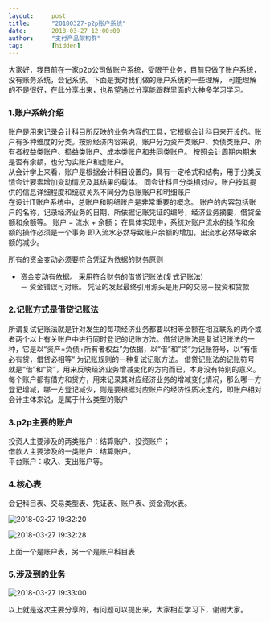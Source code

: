 ```yaml
---  
layout:     post   
title:      "20180327-p2p账户系统"  
date:       2018-03-27 12:00:00  
author:     "支付产品架构群"  
tag:		[hidden]   
--- 
```


大家好，我目前在一家p2p公司做账户系统，受限于业务，目前只做了账户系统，没有账务系统，会记系统。下面是我对我们做的账户系统的一些理解， 可能理解的不是很好，在此分享出来，也希望通过分享能跟群里面的大神多学习学习。  
   
   
### 1.账户系统介绍  

账户是用来记录会计科目所反映的业务内容的工具，它根据会计科目来开设的。账户有多种维度的分类。按照经济内容来说，账户分为资产类账户、负债类账户、所有者权益类账户、损益类账户、成本类账户和共同类账户。 按照会计周期内期末是否有余额，也分为实账户和虚账户。    
从会计学上来看，账户是根据会计科目设置的，具有一定格式和结构，用于分类反馈会计要素增加变动情况及其结果的载体。 
同会计科目分类相对应，账户按其提供的信息详细程度和统驭关系不同分为总账账户和明细账户  
在设计IT账户系统中，总账户和明细账户是非常重要的概念。 
账户的内容包括账户的名称，记录经济业务的日期，所依据记账凭证的编号，经济业务摘要，借贷金额和余额等。 
账户 = 流水 + 余额；
在具体实现中，系统对账户流水的操作和余额的操作必须是一个事务 即入流水必然导致账户余额的增加，出流水必然导致余额的减少。  
   
   
所有的资金变动必须要符合凭证为依据的财务原则 
- 资金变动有依据。 采用符合财务的借贷记账法(复式记账法)   
－ 资金错误可对账。 凭证的发起最终引用源头是用户的交易－投资和贷款  
   

   
### 2.记账方式是借贷记账法 

所谓复试记账法就是针对发生的每项经济业务都要以相等金额在相互联系的两个或者两个以上有关账户中进行同时登记的记账方法。借贷记账法是复试记账法的一 种，它是以“资产=负债+所有者权益”为依据，以“借“和”贷”为记账符号，以“有借必有贷，借贷必相等” 为记账规则的一种复试记账方法。 借贷记账法的记账符号就是“借”和“贷”，用来反映经济业务增减变化的方向而已，本身没有特别的意义。每个账户都有借方和贷方，用来记录其对应经济业务的增减变化情况，那么哪一方登记增减，哪一方登记减少，则是要根据对应账户的经济性质决定的，即账户相对会计主体来说，是属于什么类型的账户  
   
 
### 3.p2p主要的账户 

投资人主要涉及的两类账户：结算账户、投资账户；   
借款人主要涉及的一类账户：结算账户。   
平台账户：收入、支出账户等。    
   

### 4.核心表 

会记科目表、交易类型表、凭证表、账户表、资金流水表。  
   
![2018-03-27 19:32:20](http://static.cocolian.cn/img/201803/20180327_193220.png) 
   
![2018-03-27 19:32:28](http://static.cocolian.cn/img/201803/20180327_193228.png) 
   
上面一个是账户表，另一个是账户科目表  
   
   
### 5.涉及到的业务  
   
   
![2018-03-27 19:33:00](http://static.cocolian.cn/img/201803/20180327_193300.png) 
   
   
以上就是这次主要分享的，有问题可以提出来，大家相互学习下，谢谢大家。  
   

   
